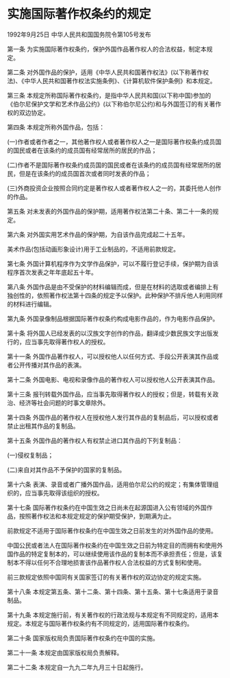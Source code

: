 # 实施国际著作权条约的规定

1992年9月25日 中华人民共和国国务院令第105号发布　

第一条 为实施国际著作权条约，保护外国作品著作权人的合法权益，制定本规定。

第二条 对外国作品的保护，适用《中华人民共和国著作权法》(以下称著作权法)、《中华人民共和国著作权法实施条例》、《计算机软件保护条例》和本规定。

第三条 本规定所称国际著作权条约，是指中华人民共和国(以下称中国)参加的《伯尔尼保护文学和艺术作品公约》(以下称伯尔尼公约)和与外国签订的有关著作权的双边协定。

第四条 本规定所称外国作品，包括：

(一)作者或者作者之一，其他著作权人或者著作权人之一是国际著作权条约成员国的国民或者在该条约的成员国有经常居所的居民的作品；

(二)作者不是国际著作权条约成员国的国民或者在该条约的成员国有经常居所的居民，但是在该条约的成员国首次或者同时发表的作品；

(三)外商投资企业按照合同约定是著作权人或者著作权人之一的，其委托他人创作的作品。

第五条 对未发表的外国作品的保护期，适用著作权法第二十条、第二十一条的规定。

第六条 对外国实用艺术作品的保护期，为自该作品完成起二十五年。

美术作品(包括动画形象设计)用于工业制品的，不适用前款规定。

第七条 外国计算机程序作为文学作品保护，可以不履行登记手续，保护期为自该程序首次发表之年年底起五十年。

第八条 外国作品是由不受保护的材料编辑而成，但是在材料的选取或者编排上有独创性的，依照著作权法第十四条的规定予以保护。此种保护不排斥他人利用同样的材料进行编辑。

第九条 外国录像制品根据国际著作权条约构成电影作品的，作为电影作品保护。

第十条 将外国人已经发表的以汉族文字创作的作品，翻译成少数民族文字出版发行的，应当事先取得著作权人的授权。

第十一条 外国作品著作权人，可以授权他人以任何方式、手段公开表演其作品或者公开传播对其作品的表演。

第十二条 外国电影、电视和录像作品的著作权人可以授权他人公开表演其作品。

第十三条 报刊转载外国作品，应当事先取得著作权人的授权；但是，转载有关政治、经济等社会问题的时事文章除外。

第十四条 外国作品的著作权人在授权他人发行其作品的复制品后，可以授权或者禁止出租其作品的复制品。

第十五条 外国作品的著作权人有权禁止进口其作品的下列复制品：

(一)侵权复制品；

(二)来自对其作品不予保护的国家的复制品。

第十六条 表演、录音或者广播外国作品，适用伯尔尼公约的规定；有集体管理组织的，应当事先取得该组织的授权。

第十七条 国际著作权条约在中国生效之日尚未在起源国进入公有领域的外国作品，按照著作权法和本规定规定的保护期受保护，到期满为止。

前款规定不适用于国际著作权条约在中国生效之日前发生的对外国作品的使用。

中国公民或者法人在国际著作权条约在中国生效之日前为特定目的而拥有和使用外国作品的特定复制本的，可以继续使用该作品的复制本而不承担责任；但是，该复制本不得以任何不合理地损害该作品著作权人合法权益的方式复制和使用。

前三款规定依照中国同有关国家签订的有关著作权的双边协定的规定实施。

第十八条 本规定第五条、第十二条、第十四条、第十五条、第十七条适用于录音制品。

第十九条 本规定施行前，有关著作权的行政法规与本规定有不同规定的，适用本规定。本规定与国际著作权条约有不同规定的，适用国际著作权条约。

第二十条 国家版权局负责国际著作权条约在中国的实施。

第二十一条 本规定由国家版权局负责解释。

第二十二条 本规定自一九九二年九月三十日起施行。
